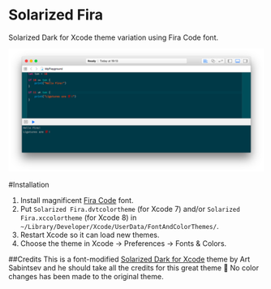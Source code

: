 # Solarized Fira
Solarized Dark for Xcode theme variation using Fira Code font.

![Preview](Preview.png)

#Installation
1. Install magnificent [Fira Code](http://github.com/tonsky/FiraCode) font.
2. Put `Solarized Fira.dvtcolortheme` (for Xcode 7) and/or `Solarized Fira.xccolortheme` (for Xcode 8) in `~/Library/Developer/Xcode/UserData/FontAndColorThemes/`.
3. Restart Xcode so it can load new themes.
4. Choose the theme in Xcode -> Preferences -> Fonts & Colors.

##Credits
This is a font-modified [Solarized Dark for Xcode](https://github.com/ArtSabintsev/Solarized-Dark-for-Xcode) theme by Art Sabintsev and he should take all the credits for this great theme 🙌 No color changes has been made to the original theme.
